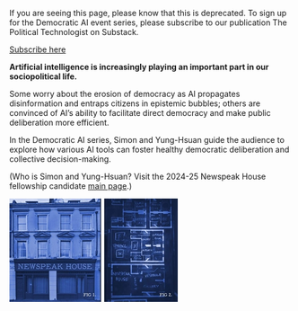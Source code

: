 If you are seeing this page, please know that this is deprecated. To sign up for the Democratic AI event series, please subscribe to our publication The Political Technologist on Substack.

[Subscribe here](https://thepoliticaltechnologist.substack.com/?r=51rmes&utm_campaign=pub-share-checklist)

**Artificial intelligence is increasingly playing an important part in our sociopolitical life.**

Some worry about the erosion of democracy as AI propagates disinformation and entraps citizens in epistemic bubbles; others are convinced of AI’s ability to facilitate direct democracy and make public deliberation more efficient. 

In the Democratic AI series, Simon and Yung-Hsuan guide the audience to explore how various AI tools can foster healthy democratic deliberation and collective decision-making.

(Who is Simon and Yung-Hsuan? Visit the 2024-25 Newspeak House fellowship candidate [main page](https://2024.newspeak.house/).)

<img src="../images/FrontNewspeakHouse02.jpg" alt="NWSPK House" class="img-fluid">
